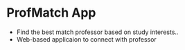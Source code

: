 # ProfMatch App


- Find the best match professor based on study interests..
- Web-based applicaion to connect with professor